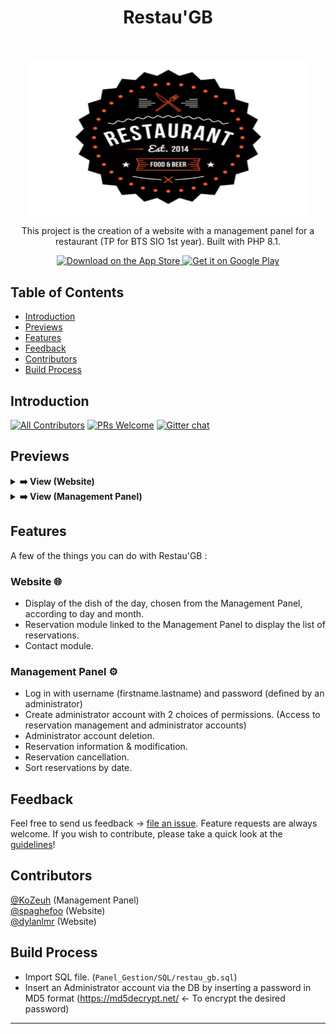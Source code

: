 <h1 align="center"> Restau'GB </h1> <br>
<p align="center">
  <a href="https://gitpoint.co/">
    <img src="logo.png" width="450">
  </a>
</p>

<p align="center">
    This project is the creation of a website with a management panel for a restaurant (TP for BTS SIO 1st year). Built with PHP 8.1.
</p>

<p align="center">
  <a href="#">
    <img alt="Download on the App Store" title="App Store" src="http://i.imgur.com/0n2zqHD.png" width="140">
  </a>

  <a href="#">
    <img alt="Get it on Google Play" title="Google Play" src="http://i.imgur.com/mtGRPuM.png" width="140">
  </a>
</p>

<!-- START doctoc generated TOC please keep comment here to allow auto update -->
<!-- DON'T EDIT THIS SECTION, INSTEAD RE-RUN doctoc TO UPDATE -->
## Table of Contents

- [Introduction](#introduction)
- [Previews](#previews)
- [Features](#features)
- [Feedback](#feedback)
- [Contributors](#contributors)
- [Build Process](#build-process)

<!-- END doctoc generated TOC please keep comment here to allow auto update -->

## Introduction

[![All Contributors](https://img.shields.io/badge/all_contributors-3-orange.svg?style=flat-square)](./CONTRIBUTORS.md)
[![PRs Welcome](https://img.shields.io/badge/PRs-welcome-brightgreen.svg?style=flat-square)](http://makeapullrequest.com)
[![Gitter chat](https://img.shields.io/badge/chat-on_gitter-008080.svg?style=flat-square)](https://gitter.im/RestauGB)

## Previews

<details>
  <summary><strong>➡️ View (Website)</strong></summary>
  <br/>
  <a href="https://restaugb.kozeuh-dev.fr">DEMO</a>
</details>

<details>
  <summary><strong>➡️ View (Management Panel)</strong></summary>
  <br/>
  <a href="https://panel-restaugb.kozeuh-dev.fr">DEMO</a>
</details>

## Features

A few of the things you can do with Restau'GB :

### Website 🌐

* Display of the dish of the day, chosen from the Management Panel, according to day and month.
* Reservation module linked to the Management Panel to display the list of reservations.
* Contact module.

### Management Panel ⚙️

* Log in with username (firstname.lastname) and password (defined by an administrator)
* Create administrator account with 2 choices of permissions. (Access to reservation management and administrator accounts)
* Administrator account deletion.
* Reservation information & modification.
* Reservation cancellation.
* Sort reservations by date.

## Feedback

Feel free to send us feedback -> [file an issue](https://github.com/KoZeuh/RestauGB/issues/new). Feature requests are always welcome. If you wish to contribute, please take a quick look at the [guidelines](./CONTRIBUTING.md)!

## Contributors

[@KoZeuh](https://github.com/KoZeuh) (Management Panel) </br>
[@spaghefoo](https://github.com/spaghefoo) (Website) </br>
[@dylanlmr](https://github.com/dylanlmr) (Website) </br>

## Build Process

- Import SQL file. (`Panel_Gestion/SQL/restau_gb.sql`)
- Insert an Administrator account via the DB by inserting a password in MD5 format (https://md5decrypt.net/ <- To encrypt the desired password) 

----------------------------------------------------------------------------------------------------------------------------------------------------------------------------------------------------------------------------------------------------------


